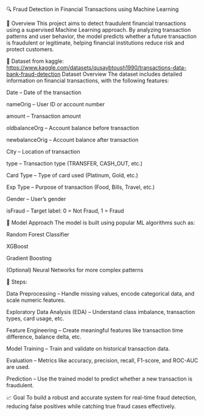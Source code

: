 🔍 Fraud Detection in Financial Transactions using Machine Learning

📌 Overview
This project aims to detect fraudulent financial transactions using a supervised Machine Learning approach. By analyzing transaction patterns and user behavior, the model predicts whether a future transaction is fraudulent or legitimate, helping financial institutions reduce risk and protect customers.

📂 Dataset from kaggle: https://www.kaggle.com/datasets/qusaybtoush1990/transactions-data-bank-fraud-detection
Dataset Overview
The dataset includes detailed information on financial transactions, with the following features:

Date – Date of the transaction

nameOrig – User ID or account number

amount – Transaction amount

oldbalanceOrg – Account balance before transaction

newbalanceOrig – Account balance after transaction

City – Location of transaction

type – Transaction type (TRANSFER, CASH_OUT, etc.)

Card Type – Type of card used (Platinum, Gold, etc.)

Exp Type – Purpose of transaction (Food, Bills, Travel, etc.)

Gender – User’s gender

isFraud – Target label: 0 = Not Fraud, 1 = Fraud

🧠 Model Approach
The model is built using popular ML algorithms such as:

Random Forest Classifier

XGBoost

Gradient Boosting

(Optional) Neural Networks for more complex patterns

🔧 Steps:

Data Preprocessing – Handle missing values, encode categorical data, and scale numeric features.

Exploratory Data Analysis (EDA) – Understand class imbalance, transaction types, card usage, etc.

Feature Engineering – Create meaningful features like transaction time difference, balance delta, etc.

Model Training – Train and validate on historical transaction data.

Evaluation – Metrics like accuracy, precision, recall, F1-score, and ROC-AUC are used.

Prediction – Use the trained model to predict whether a new transaction is fraudulent.

📈 Goal
To build a robust and accurate system for real-time fraud detection, reducing false positives while catching true fraud cases effectively.
